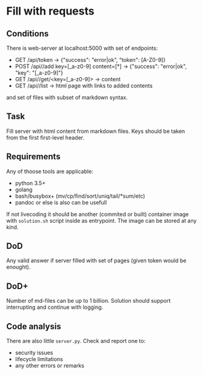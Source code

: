 # Fill with requests

## Conditions

There is web-server at localhost:5000 with set of endpoints:

* GET /api/token -> {"success": "error|ok", "token": [A-Z0-9]}
* POST /api/<TOKEN>/add key=[_a-z0-9] content=[*] -> {"success": "error|ok", "key": "[_a-z0-9]"}
* GET /api/<TOKEN>/get/<key=[_a-z0-9]> -> content
* GET /api/<TOKEN>/list -> html page with links to added contents

and set of files with subset of markdown syntax.

## Task

Fill server with html content from markdown files. Keys should be taken from the first first-level header.

## Requirements

Any of thoose tools are applicable:

* python 3.5+
* golang
* bash/busybox+ (mv/cp/find/sort/uniq/tail/*sum/etc)
* pandoc or else is also can be usefull

If not livecoding it should be another (commited or built) container image with `solution.sh` script inside as entrypoint. The image can be stored at any kind.

## DoD

Any valid answer if server filled with set of pages (given token would be enought).

## DoD+

Number of md-files can be up to 1 billion. Solution should support interrupting and continue with logging.

## Code analysis

There are also little `server.py`. Check and report one to:

* security issues
* lifecycle limitations
* any other errors or remarks
